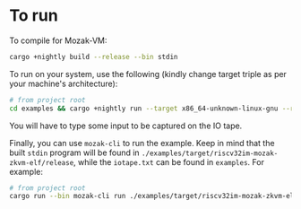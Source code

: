 # To run

To compile for Mozak-VM:
```sh
cargo +nightly build --release --bin stdin
```

To run on your system, use the following (kindly change target triple as per your machine's architecture):
```sh
# from project root
cd examples && cargo +nightly run --target x86_64-unknown-linux-gnu --release --bin stdin-native --features="native"
```

You will have to type some input to be captured on the IO tape.

Finally, you can use `mozak-cli` to run the example. Keep in mind that the built `stdin` program will be found in `./examples/target/riscv32im-mozak-zkvm-elf/release`, while the `iotape.txt` can be found in `examples`. For example:

```sh
# from project root
cargo run --bin mozak-cli run ./examples/target/riscv32im-mozak-zkvm-elf/release/stdin ./examples/iotape.txt 
```
